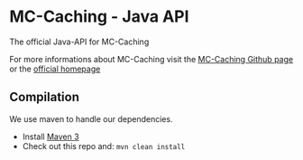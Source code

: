 MC-Caching - Java API
=============

The official Java-API for MC-Caching

For more informations about MC-Caching visit the [MC-Caching Github page](https://github.com/eieste/mccaching) or the [official homepage](http://mc-caching.org/)

Compilation
--------------

We use maven to handle our dependencies.

* Install [Maven 3](http://maven.apache.org/download.html)
* Check out this repo and: ```mvn clean install```
